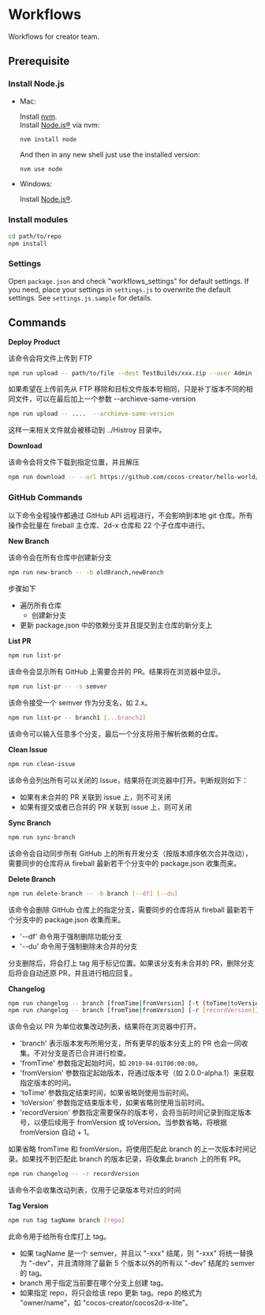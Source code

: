 # Workflows

Workflows for creator team.

## Prerequisite

### Install Node.js

- Mac:

	Install [nvm](https://github.com/creationix/nvm).<br>
	Install [Node.js®](https://nodejs.org/) via nvm:
	```bash
	nvm install node
	```
	And then in any new shell just use the installed version:
	```bash
	nvm use node
	```

- Windows:

	Install [Node.js®](https://nodejs.org/).

### Install modules

```bash
cd path/to/repo
npm install
```

### Settings

Open `package.json` and check "workflows_settings" for default settings.
If you need, place your settings in `settings.js` to overwrite the default settings. See `settings.js.sample` for details.

## Commands

**Deploy Product**

该命令会将文件上传到 FTP

```bash
npm run upload -- path/to/file --dest TestBuilds/xxx.zip --user Admin --password 123456 --host 127.0.0.1
```

如果希望在上传前先从 FTP 移除和目标文件版本号相同，只是补丁版本不同的相同文件，可以在最后加上一个参数 --archieve-same-version

```bash
npm run upload -- ....  --archieve-same-version
```

这样一来相关文件就会被移动到 ../Histroy 目录中。

**Download**

该命令会将文件下载到指定位置，并且解压

```bash
npm run download -- --url https://github.com/cocos-creator/hello-world/archive/v1.10.zip --dir ./test
```

### GitHub Commands

以下命令全程操作都通过 GitHub API 远程进行，不会影响到本地 git 仓库。所有操作会批量在 fireball 主仓库、2d-x 仓库和 22 个子仓库中进行。

**New Branch**

该命令会在所有仓库中创建新分支

```bash
npm run new-branch -- -b oldBranch,newBranch
```

步骤如下

 - 遍历所有仓库
   - 创建新分支
 - 更新 package.json 中的依赖分支并且提交到主仓库的新分支上

**List PR**

```bash
npm run list-pr
```

该命令会显示所有 GitHub 上需要合并的 PR。结果将在浏览器中显示。

```bash
npm run list-pr -- -s semver
```

该命令接受一个 semver 作为分支名，如 2.x。

```bash
npm run list-pr -- branch1 [...branch2]
```

该命令可以输入任意多个分支，最后一个分支将用于解析依赖的仓库。

**Clean Issue**

```bash
npm run clean-issue
```

该命令会列出所有可以关闭的 Issue，结果将在浏览器中打开。判断规则如下：
 - 如果有未合并的 PR 关联到 issue 上，则不可关闭
 - 如果有提交或者已合并的 PR 关联到 issue 上，则可关闭

**Sync Branch**

```bash
npm run sync-branch
```

该命令会自动同步所有 GitHub 上的所有开发分支（按版本顺序依次合并改动），需要同步的仓库将从 fireball 最新若干个分支中的 package.json 收集而来。

**Delete Branch**

```bash
npm run delete-branch -- -b branch [--df] [--du]
```

该命令会删除 GitHub 仓库上的指定分支，需要同步的仓库将从 fireball 最新若干个分支中的 package.json 收集而来。
 - '--df' 命令用于强制删除功能分支
 - '--du' 命令用于强制删除未合并的分支

分支删除后，将会打上 tag 用于标记位置。如果该分支有未合并的 PR，删除分支后将会自动还原 PR，并且进行相应回复。

**Changelog**

```bash
npm run changelog -- branch [fromTime|fromVersion] [-t (toTime|toVersion)]
npm run changelog -- branch [fromTime|fromVersion] [-r [recordVersion]]
```

该命令会以 PR 为单位收集改动列表，结果将在浏览器中打开。
 - 'branch' 表示版本发布所用分支，所有更早的版本分支上的 PR 也会一同收集。不对分支是否已合并进行检查。
 - 'fromTime' 参数指定起始时间，如 `2019-04-01T00:00:00`。
 - 'fromVersion' 参数指定起始版本，将通过版本号（如 2.0.0-alpha.1）来获取指定版本的时间。
 - 'toTime' 参数指定结束时间，如果省略则使用当前时间。
 - 'toVersion' 参数指定结束版本号，如果省略则使用当前时间。
 - 'recordVersion' 参数指定需要保存的版本号，会将当前时间记录到指定版本号，以便后续用于 fromVersion 或 toVersion。当参数省略，将根据 fromVersion 自动 + 1。

如果省略 fromTime 和 fromVersion，将使用匹配此 branch 的上一次版本时间记录。如果找不到匹配此 branch 的版本记录，将收集此 branch 上的所有 PR。

```bash
npm run changelog -- -r recordVersion
```

该命令不会收集改动列表，仅用于记录版本号对应的时间

**Tag Version**

```bash
npm run tag tagName branch [repo]
```

此命令用于给所有仓库打上 tag。
 - 如果 tagName 是一个 semver，并且以 "-xxx" 结尾，则 "-xxx" 将统一替换为 "-dev"，并且清除除了最新 5 个版本以外的所有以 "-dev" 结尾的 semver 的 tag。
 - branch 用于指定当前要在哪个分支上创建 tag。
 - 如果指定 repo，将只会给该 repo 更新 tag。repo 的格式为 "owner/name"，如 "cocos-creator/cocos2d-x-lite"。
